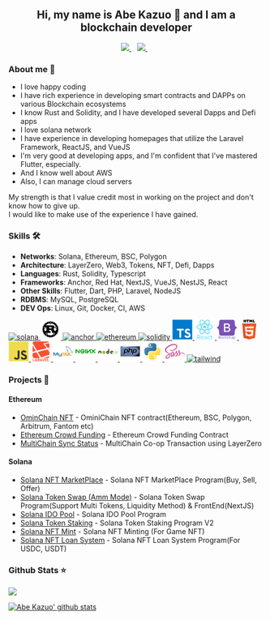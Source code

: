 <h2 align="center">Hi, my name is Abe Kazuo 👋 and I am a blockchain developer</h2>

<p align="center">
<a href="mailto:abekazuo1003@gmail.com">
  <img src="https://img.shields.io/badge/email me-%231DA1F3.svg?&style=for-the-badge&logo=gmail&logoColor=white" />
</a>&nbsp;&nbsp;
<a href="https://www.linkedin.com/in/abe-kazuo-113161241/"  target="_blank">
  <img src="https://img.shields.io/badge/linkedin-%230077B5.svg?&style=for-the-badge&logo=linkedin&logoColor=white" />
</a>&nbsp;&nbsp;
</p>

### About me 🌱
- I love happy coding
- I have rich experience in developing smart contracts and DAPPs on various Blockchain ecosystems
- I know Rust and Solidity, and I have developed several Dapps and Defi apps
- I love solana network
- I have experience in developing homepages that utilize the Laravel Framework, ReactJS, and VueJS
- I'm very good at developing apps, and I'm confident that I've mastered Flutter, especially.
- And I know well about AWS
- Also, I can manage cloud servers

My strength is that I value credit most in working on the project and don't know how to give up.<br>
I would like to make use of the experience I have gained.<br>

### Skills 🛠️
- **Networks**: Solana, Ethereum, BSC, Polygon
- **Architecture**: LayerZero, Web3, Tokens, NFT, Defi, Dapps
- **Languages**: Rust, Solidity, Typescript
- **Frameworks**: Anchor, Red Hat, NextJS, VueJS, NestJS, React
- **Other Skills**: Flutter, Dart, PHP, Laravel, NodeJS 
- **RDBMS**: MySQL, PostgreSQL
- **DEV Ops**: Linux, Git, Docker, CI, AWS
<p align="left">
    <a href="https://solana.com/" target="_blank" rel="noreferrer"> <img
            src="https://avatars.githubusercontent.com/u/35608259?s=200&v=4" alt="solana" width="40"
            height="40"/> </a>
    <a href="https://www.rust-lang.org" target="_blank" rel="noreferrer"> <img
            src="https://raw.githubusercontent.com/devicons/devicon/master/icons/rust/rust-plain.svg" alt="rust" width="40"
            height="40"/> </a>
    <a href="https://project-serum.github.io/anchor/" target="_blank" rel="noreferrer"> <img
            src="https://camo.githubusercontent.com/0542190d13e5a50f7d601abc4bfde84cf02af2ca786af519e78411f43f3ca9c0/68747470733a2f2f6d656469612e646973636f72646170702e6e65742f6174746163686d656e74732f3831333434343531343934393130333635382f3839303237383532303535333630333039322f6578706f72742e706e673f77696474683d373436266865696768743d373436" alt="anchor" width="40"
            height="40"/> </a>
    <a href="https://ethers.org/" target="_blank" rel="noreferrer"> <img
            src="https://icons.iconarchive.com/icons/cjdowner/cryptocurrency-flat/256/Ethereum-ETH-icon.png" alt="ethereum" width="40"
            height="40"/> </a>
    <a href="https://docs.soliditylang.org/" target="_blank" rel="noreferrer"> <img
            src="https://docs.soliditylang.org/en/v0.8.10/_static/logo.svg" alt="solidity" width="40"
            height="40"/> </a>
    <a href="https://www.typescriptlang.org/" target="_blank" rel="noreferrer"> <img
        src="https://raw.githubusercontent.com/devicons/devicon/master/icons/typescript/typescript-original.svg"
        alt="typescript" width="40" height="40"/> </a>
    <a href="https://reactjs.org/" target="_blank" rel="noreferrer"> <img
        src="https://raw.githubusercontent.com/devicons/devicon/master/icons/react/react-original-wordmark.svg"
        alt="react" width="40" height="40"/> </a>
    <a href="https://getbootstrap.com" target="_blank" rel="noreferrer"> <img
        src="https://raw.githubusercontent.com/devicons/devicon/master/icons/bootstrap/bootstrap-plain-wordmark.svg"
        alt="bootstrap" width="40" height="40"/> </a>
    <a href="https://www.w3.org/html/" target="_blank" rel="noreferrer"> <img
        src="https://raw.githubusercontent.com/devicons/devicon/master/icons/html5/html5-original-wordmark.svg"
        alt="html5" width="40" height="40"/> </a>
    <a href="https://developer.mozilla.org/en-US/docs/Web/JavaScript"
                                                     target="_blank" rel="noreferrer"> <img
        src="https://raw.githubusercontent.com/devicons/devicon/master/icons/javascript/javascript-original.svg"
        alt="javascript" width="40" height="40"/> </a>
    <a href="https://laravel.com/" target="_blank" rel="noreferrer">
    <img src="https://raw.githubusercontent.com/devicons/devicon/master/icons/laravel/laravel-plain-wordmark.svg"
         alt="laravel" width="40" height="40"/> </a>
    <a href="https://www.mysql.com/" target="_blank" rel="noreferrer"> <img
        src="https://raw.githubusercontent.com/devicons/devicon/master/icons/mysql/mysql-original-wordmark.svg"
        alt="mysql" width="40" height="40"/> </a>
    <a href="https://www.nginx.com" target="_blank" rel="noreferrer"> <img
        src="https://raw.githubusercontent.com/devicons/devicon/master/icons/nginx/nginx-original.svg" alt="nginx"
        width="40" height="40"/> </a>
    <a href="https://nodejs.org" target="_blank" rel="noreferrer"> <img
        src="https://raw.githubusercontent.com/devicons/devicon/master/icons/nodejs/nodejs-original-wordmark.svg"
        alt="nodejs" width="40" height="40"/> </a>
    <a href="https://www.php.net" target="_blank" rel="noreferrer"> <img
        src="https://raw.githubusercontent.com/devicons/devicon/master/icons/php/php-original.svg" alt="php" width="40"
        height="40"/> </a>
    <a href="https://www.python.org" target="_blank"
                                                          rel="noreferrer"> <img
        src="https://raw.githubusercontent.com/devicons/devicon/master/icons/python/python-original.svg" alt="python"
        width="40" height="40"/> </a>
    <a href="https://sass-lang.com" target="_blank" rel="noreferrer"> <img
        src="https://raw.githubusercontent.com/devicons/devicon/master/icons/sass/sass-original.svg" alt="sass"
        width="40" height="40"/> </a>
    <a
        href="https://tailwindcss.com/" target="_blank" rel="noreferrer"> <img
        src="https://www.vectorlogo.zone/logos/tailwindcss/tailwindcss-icon.svg" alt="tailwind" width="40" height="40"/>
    </a>

### Projects 🐾

#### Ethereum
- [OminChain NFT](https://github.com/AbeKazuo1003/evm_ERC721_mint) - OminiChain NFT contract(Ethereum, BSC, Polygon, Arbitrum, Fantom etc)
- [Ethereum Crowd Funding](https://github.com/AbeKazuo1003/ethereum-crowd-funding) - Ethereum Crowd Funding Contract
- [MultiChain Sync Status](https://github.com/AbeKazuo1003/evm-multichain-pingpong) - MultiChain Co-op Transaction using LayerZero


#### Solana
- [Solana NFT MarketPlace](https://github.com/AbeKazuo1003/solana_nft_marketplace) - Solana NFT MarketPlace Program(Buy, Sell, Offer)
- [Solana Token Swap (Amm Mode)](https://github.com/AbeKazuo1003/solana_token_swap) - Solana Token Swap Program(Support Multi Tokens, Liquidity Method) & FrontEnd(NextJS)
- [Solana IDO Pool](https://github.com/AbeKazuo1003/solana_ido_pool) - Solana IDO Pool Program
- [Solana Token Staking](https://github.com/AbeKazuo1003/solana_stacking_v2) - Solana Token Staking Program V2
- [Solana NFT Mint](https://github.com/AbeKazuo1003/solana_nft_minting) - Solana NFT Minting (For Game NFT)
- [Solana NFT Loan System](https://github.com/AbeKazuo1003/solana-nft-collaterized-loans) - Solana NFT Loan System Program(For USDC, USDT)


### Github Stats ⭐

<p>
  <a href="https://github.com/AbeKazuo1003/" >
    <img align="center" src="https://github-readme-stats.vercel.app/api/top-langs/?layout=compact&username=AkioAlex0817&hide=java,html&theme=tokyonight" height="200px"/>
  </a>
</p>

[![Abe Kazuo' github stats](https://github-readme-stats.vercel.app/api?username=AbeKazuo1003&show_icons=true&theme=tokyonight)](https://github.com/AbeKazuo1003)
